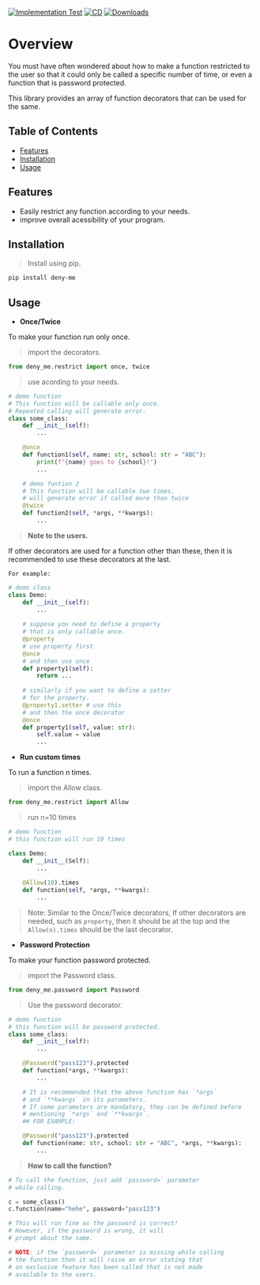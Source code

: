 [![Implementation Test](https://github.com/d33pster/deny-me/actions/workflows/Tests.yml/badge.svg)](https://github.com/d33pster/deny-me/actions/workflows/Tests.yml)
[![CD](https://github.com/d33pster/deny-me/actions/workflows/Deploy.yml/badge.svg)](https://github.com/d33pster/deny-me/actions/workflows/Deploy.yml)
[![Downloads](https://static.pepy.tech/badge/deny-me)](https://pepy.tech/project/deny-me)

# Overview

You must have often wondered about how to make a function restricted to the user so that it could only be called a specific number of time, or even a function that is password protected.

This library provides an array of function decorators that can be used for the same.

## Table of Contents

- [Features](#features)
- [Installation](#installation)
- [Usage](#usage)

## Features

- Easily restrict any function according to your needs.
- improve overall acessibility of your program.

## Installation

> Install using pip.

```sh
pip install deny-me
```

## Usage

- **Once/Twice**

To make your function run only once.

> import the decorators.

```python
from deny_me.restrict import once, twice
```

> use acording to your needs.

```python
# demo function
# This function will be callable only once.
# Repeated calling will generate error.
class some_class:
    def __init__(self):
        ...

    @once
    def function1(self, name: str, school: str = "ABC"):
        print(f"{name} goes to {school}!")
        ...

    # demo funtion 2
    # This function will be callable two times.
    # will generate error if called more than twice
    @twice
    def function2(self, *args, **kwargs):
        ...
```

> **Note to the users.**

If other decorators are used for a function other than these, then it is recommended to use these decorators at the last.

`For example:`

```python
# demo class
class Demo:
    def __init__(self):
        ...
    
    # suppose you need to define a property
    # that is only callable once.
    @property
    # use property first
    @once
    # and then use once
    def property1(self):
        return ...
    
    # similarly if you want to define a setter
    # for the property.
    @property1.setter # use this
    # and then the once decorator
    @once
    def property1(self, value: str):
        self.value = value
        ...
```

- **Run custom times**

To run a function n times.

> import the Allow class.

```python
from deny_me.restrict import Allow
```

> run n=10 times

```python
# demo function
# this function will run 10 times

class Demo:
    def __init__(Self):
        ...
    
    @Allow(10).times
    def function(self, *args, **kwargs):
        ...
```

> Note: Similar to the Once/Twice decorators, If other decorators are needed, such as `property`, then it should be at the top and the `Allow(n).times` should be the last decorator.

- **Password Protection**

To make your function password protected.

> import the Password class.

```python
from deny_me.password import Password
```

> Use the password decorator.

```python
# demo function
# this function will be password protected.
class some_class:
    def __init__(self):
        ...

    @Password("pass123").protected
    def function(*args, **kwargs):
        ...

    # It is recommended that the above function has `*args` 
    # and `**kwargs` in its parameters.
    # If some parameters are mandatory, they can be defined before 
    # mentioning `*args` and `**kwargs`.
    ## FOR EXAMPLE:

    @Password("pass123").protected
    def function(name: str, school: str = "ABC", *args, **kwargs):
        ... 
```

> **How to call the function?**

```python
# To call the function, just add `password=` parameter 
# while calling.

c = some_class()
c.function(name="hehe", password="pass123")

# This will run fine as the password is correct!
# However, if the password is wrong, it will
# prompt about the same.

# NOTE: if the `password=` parameter is missing while calling
# the function then it will raise an error stating that
# an exclusive feature has been called that is not made
# available to the users.
```